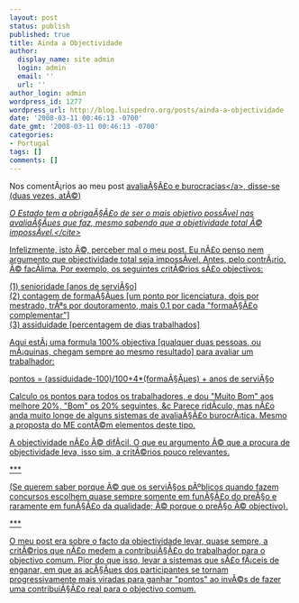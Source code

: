 ```yaml
---
layout: post
status: publish
published: true
title: Ainda a Objectividade
author:
  display_name: site admin
  login: admin
  email: ''
  url: ''
author_login: admin
wordpress_id: 1277
wordpress_url: http://blog.luispedro.org/posts/ainda-a-objectividade
date: '2008-03-11 00:46:13 -0700'
date_gmt: '2008-03-11 00:46:13 -0700'
categories:
- Portugal
tags: []
comments: []
---
```

<p>Nos coment&Atilde;&iexcl;rios ao meu post <a href="http:&#47;&#47;blog.luispedro.org&#47;posts&#47;avaliacao-e-burocracias#comment-240954">avalia&Atilde;&sect;&Atilde;&pound;o e burocracias<&#47;a>, disse-se (duas vezes, at&Atilde;&copy;)</p>
<p><cite> O Estado tem a obriga&Atilde;&sect;&Atilde;&pound;o de ser o mais objetivo poss&Atilde;&shy;vel nas avalia&Atilde;&sect;&Atilde;&micro;es que faz, mesmo sabendo que a objetividade total &Atilde;&copy; imposs&Atilde;&shy;vel.<&#47;cite></p>
<p>Infelizmente, isto &Atilde;&copy;, perceber mal o meu post. Eu n&Atilde;&pound;o penso nem argumento que objectividade total seja imposs&Atilde;&shy;vel. Antes, pelo contr&Atilde;&iexcl;rio, &Atilde;&copy; fac&Atilde;&shy;lima. Por exemplo, os seguintes crit&Atilde;&copy;rios s&Atilde;&pound;o objectivos:</p>
<p>(1) senioridade [anos de servi&Atilde;&sect;o]<br />
(2) contagem de forma&Atilde;&sect;&Atilde;&micro;es [um ponto por licenciatura, dois por mestrado, tr&Atilde;&ordf;s por doutoramento, mais 0.1 por cada "forma&Atilde;&sect;&Atilde;&pound;o complementar"]<br />
(3) assiduidade [percentagem de dias trabalhados]</p>
<p>Aqui est&Atilde;&iexcl; uma formula 100% objectiva [qualquer duas pessoas, ou m&Atilde;&iexcl;quinas, chegam sempre ao mesmo resultado] para avaliar um trabalhador:</p>
<p>pontos = (assiduidade-100)&#47;100+4*(forma&Atilde;&sect;&Atilde;&micro;es) + anos de servi&Atilde;&sect;o</p>
<p>Calculo os pontos para todos os trabalhadores, e dou "Muito Bom" aos melhore 20%, "Bom" os 20% seguintes, &c Parece rid&Atilde;&shy;culo, mas n&Atilde;&pound;o anda muito longe de alguns sistemas de avalia&Atilde;&sect;&Atilde;&pound;o burocr&Atilde;&iexcl;tica. Mesmo a proposta do ME cont&Atilde;&copy;m elementos deste tipo.</p>
<p>A objectividade n&Atilde;&pound;o &Atilde;&copy; dif&Atilde;&shy;cil. O que eu argumento &Atilde;&copy; que a procura de objectividade leva, isso sim, a crit&Atilde;&copy;rios pouco relevantes.</p>
<p>***</p>
<p>(Se querem saber porque &Atilde;&copy; que os servi&Atilde;&sect;os p&Atilde;&ordm;blicos quando fazem concursos escolhem quase sempre somente em fun&Atilde;&sect;&Atilde;&pound;o do pre&Atilde;&sect;o e raramente em fun&Atilde;&sect;&Atilde;&pound;o da qualidade; &Atilde;&copy; porque o pre&Atilde;&sect;o &Atilde;&copy; objectivo).</p>
<p>***</p>
<p>O meu post era sobre o facto da objectividade levar, quase sempre, a crit&Atilde;&copy;rios que n&Atilde;&pound;o medem a contribui&Atilde;&sect;&Atilde;&pound;o do trabalhador para o objectivo comum. Pior do que isso, levar a sistemas que s&Atilde;&pound;o f&Atilde;&iexcl;ceis de enganar, em que as ac&Atilde;&sect;&Atilde;&micro;es dos participantes se tornam progressivamente mais viradas para ganhar "pontos" ao inv&Atilde;&copy;s de fazer uma contribui&Atilde;&sect;&Atilde;&pound;o real para o objectivo comum.</p>
